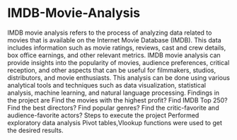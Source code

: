 # IMDB-Movie-Analysis

 IMDB movie analysis refers to the process of analyzing data related to movies that is available on the Internet Movie Database (IMDB). This data includes information such as movie ratings, reviews, cast and crew details, box office earnings, and other relevant metrics. IMDB movie analysis can provide insights into the popularity of movies, audience preferences, critical reception, and other aspects that can be useful for filmmakers, studios, distributors, and movie enthusiasts. This analysis can be done using various analytical tools and techniques such as data visualization, statistical analysis, machine learning, and natural language processing. Findings in the project are Find the movies with the highest profit? Find IMDB Top 250? Find the best directors? Find popular genres? Find the critic-favorite and audience-favorite actors? Steps to execute the project Performed exploratory data analysis Pivot tables,Vlookup functions were used to get the desired results.

